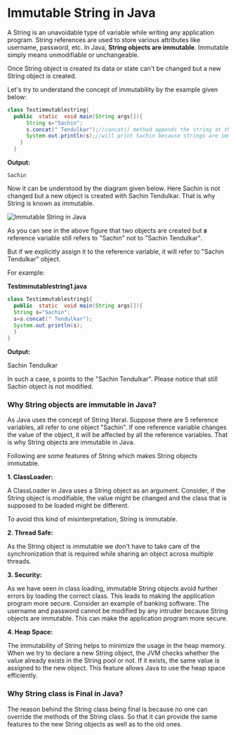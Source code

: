 # Immutable String in Java

A String is an unavoidable type of variable while writing any application program. String references are used to store various attributes like username, password, etc. In Java,  **String objects are immutable**. Immutable simply means unmodifiable or unchangeable.

Once String object is created its data or state can't be changed but a new String object is created.

Let's try to understand the concept of immutability by the example given below:

```java
class Testimmutablestring{
  public  static  void main(String args[]){
	  String s="Sachin";
	  s.concat(" Tendulkar");//concat() method appends the string at the end
	  System.out.println(s);//will print Sachin because strings are immutable objects
	}
  }
 ```

**Output:**

```
Sachin
```

Now it can be understood by the diagram given below. Here Sachin is not changed but a new object is created with Sachin Tendulkar. That is why String is known as immutable.

![Immutable String in Java](https://static.javatpoint.com/core/images/immutable-string-in-java.png)

As you can see in the above figure that two objects are created but  **_s_**  reference variable still refers to "Sachin" not to "Sachin Tendulkar".

But if we explicitly assign it to the reference variable, it will refer to "Sachin Tendulkar" object.

For example:

**Testimmutablestring1.java**

```java
class Testimmutablestring1{
  public  static  void main(String args[]){
  String s="Sachin";
  s=s.concat(" Tendulkar");
  System.out.println(s);
  }
}
```

**Output:**

Sachin Tendulkar

In such a case, s points to the "Sachin Tendulkar". Please notice that still Sachin object is not modified.

### Why String objects are immutable in Java?

As Java uses the concept of String literal. Suppose there are 5 reference variables, all refer to one object "Sachin". If one reference variable changes the value of the object, it will be affected by all the reference variables. That is why String objects are immutable in Java.

Following are some features of String which makes String objects immutable.

**1. ClassLoader:**

A ClassLoader in Java uses a String object as an argument. Consider, if the String object is modifiable, the value might be changed and the class that is supposed to be loaded might be different.

To avoid this kind of misinterpretation, String is immutable.

**2. Thread Safe:**

As the String object is immutable we don't have to take care of the synchronization that is required while sharing an object across multiple threads.

**3. Security:**

As we have seen in class loading, immutable String objects avoid further errors by loading the correct class. This leads to making the application program more secure. Consider an example of banking software. The username and password cannot be modified by any intruder because String objects are immutable. This can make the application program more secure.

**4. Heap Space:**

The immutability of String helps to minimize the usage in the heap memory. When we try to declare a new String object, the JVM checks whether the value already exists in the String pool or not. If it exists, the same value is assigned to the new object. This feature allows Java to use the heap space efficiently.

### Why String class is Final in Java?

The reason behind the String class being final is because no one can override the methods of the String class. So that it can provide the same features to the new String objects as well as to the old ones.
<!--stackedit_data:
eyJoaXN0b3J5IjpbLTMyNjM5OTc5Ml19
-->